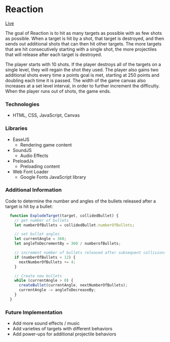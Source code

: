 # Reaction

[Live](http://scandycuz.github.io/reaction/)

The goal of Reaction is to hit as many targets as possible with as few shots as possible. When a target is hit by a shot, that target is destroyed, and then sends out additional shots that can then hit other targets. The more targets that are hit consecutively starting with a single shot, the more projectiles that will release after each target is destroyed.

The player starts with 10 shots. If the player destroys all of the targets on a single level, they will regain the shot they used. The player also gains two additional shots every time a points goal is met, starting at 250 points and doubling each time it is passed. The width of the game canvas also increases at a set level interval, in order to further increment the difficulty. When the player runs out of shots, the game ends.

### Technologies

* HTML, CSS, JavaScript, Canvas

### Libraries

* EaselJS
  * Rendering game content
* SoundJS
  * Audio Effects
* PreloadJs
  * Preloading content
* Web Font Loader
  * Google Fonts JavaScript library

### Additional Information

Code to determine the number and angles of the bullets released after a target is hit by a bullet:

```js
  function ExplodeTarget(target, collidedBullet) {
    // get number of bullets
    let numberOfBullets = collidedBullet.numberOfBullets;

    // set bullet angles
    let currentAngle = 360;
    let angleToDecrementBy = 360 / numberofBullets;

    // increment number of bullets released after subsequent collisions
    if (numberOfBullets < 12) {
      nextNumberOfBullets += 4;
    }

    // Create new bullets
    while (currentAngle > 0) {
      createBullet(currentAngle, nextNumberOfBullets);
      currentAngle -= angleToDecreaseBy;
    }
  }
```

### Future Implementation

* Add more sound effects / music
* Add varieties of targets with different behaviors
* Add power-ups for additional projectile behaviors
